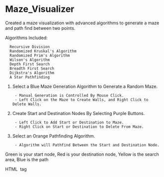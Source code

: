 # Maze_Visualizer
Created a maze visualization with advanced algorithms to generate a maze and path find between two points.

Algorithms Included:

      Recursive Division
      Randomized Kruskal's Algorithm
      Randomized Prim's Algorithm
      Wilson's Algorithm
      Depth First Search
      Breadth First Search
      Dijkstra's Algorithm
      A Star Pathfinding


1) Select a Blue Maze Generation Algorithm to Generate a Random Maze.

        - Manual Generation is Controlled By Mouse Click.
        - Left Click on the Maze to Create Walls, and Right Click to Delete Walls.
2) Create Start and Destination Nodes By Selecting Purple Buttons.

        - Left Click to Add Start or Destination to Maze.
        - Right Click on Start or Destination to Delete From Maze.
3) Select an Orange Pathfinding Algorithm.

        - Algorithm will Pathfind Between the Start and Destination Node.
Green is your start node, Red is your destination node, Yellow is the search area, Blue is the path

HTML <img> tag
